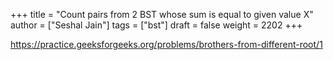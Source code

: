 +++
title = "Count pairs from 2 BST whose sum is equal to given value X"
author = ["Seshal Jain"]
tags = ["bst"]
draft = false
weight = 2202
+++

<https://practice.geeksforgeeks.org/problems/brothers-from-different-root/1>
